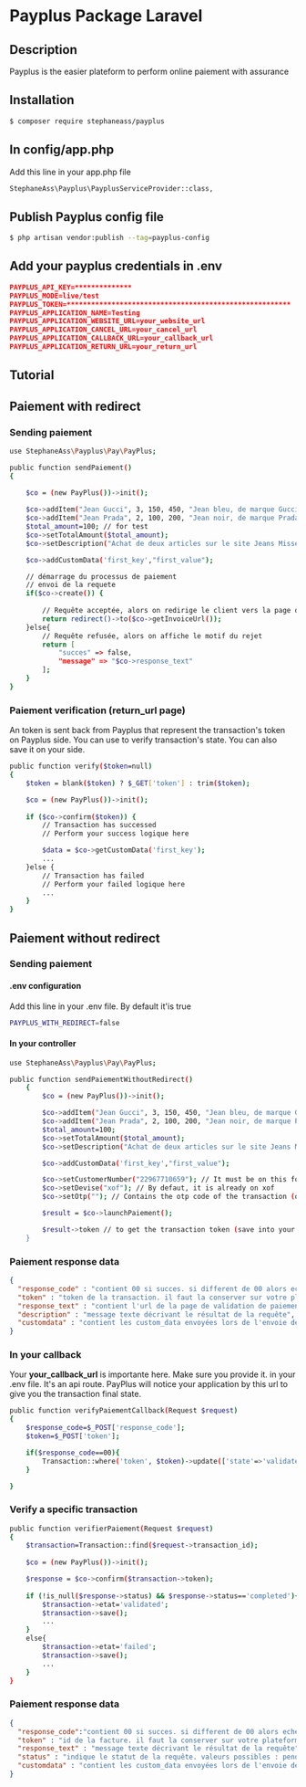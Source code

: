 # Payplus Package Laravel

## Description

Payplus is the easier plateform to perform online paiement with assurance

## Installation

```bash
$ composer require stephaneass/payplus
```

## In config/app.php
Add this line in your app.php file
```bash
StephaneAss\Payplus\PayplusServiceProvider::class,
```

## Publish Payplus config file

```bash
$ php artisan vendor:publish --tag=payplus-config
```

## Add your payplus credentials in .env

```json
PAYPLUS_API_KEY=**************
PAYPLUS_MODE=live/test
PAYPLUS_TOKEN=*******************************************************
PAYPLUS_APPLICATION_NAME=Testing
PAYPLUS_APPLICATION_WEBSITE_URL=your_website_url
PAYPLUS_APPLICATION_CANCEL_URL=your_cancel_url
PAYPLUS_APPLICATION_CALLBACK_URL=your_callback_url
PAYPLUS_APPLICATION_RETURN_URL=your_return_url
```

## Tutorial

## Paiement with redirect

### Sending paiement
```bash
use StephaneAss\Payplus\Pay\PayPlus;

public function sendPaiement()
{
    
    $co = (new PayPlus())->init();

    $co->addItem("Jean Gucci", 3, 150, 450, "Jean bleu, de marque Gucci");
    $co->addItem("Jean Prada", 2, 100, 200, "Jean noir, de marque Prada");
    $total_amount=100; // for test
    $co->setTotalAmount($total_amount);
    $co->setDescription("Achat de deux articles sur le site Jeans Missebo");

    $co->addCustomData('first_key',"first_value");

    // démarrage du processus de paiement
    // envoi de la requete
    if($co->create()) {
        
        // Requête acceptée, alors on redirige le client vers la page de validation de paiement
        return redirect()->to($co->getInvoiceUrl());
    }else{
        // Requête refusée, alors on affiche le motif du rejet
        return [
            "succes" => false,
            "message" => "$co->response_text"
        ];
    }
}

```

### Paiement verification (return_url page)

An token is sent back from Payplus that represent the transaction's token on Payplus side. You can use to verify transaction's state. You can also save it on your side.

```bash
public function verify($token=null)
{
    $token = blank($token) ? $_GET['token'] : trim($token);

    $co = (new PayPlus())->init();
    
    if ($co->confirm($token)) {
        // Transaction has successed
        // Perform your success logique here

        $data = $co->getCustomData('first_key');
        ...
    }else {
        // Transaction has failed
        // Perform your failed logique here
        ...
    }
}
```

## Paiement without redirect

### Sending paiement

#### .env configuration

Add this line in your .env file. By default it'is true

```bash
PAYPLUS_WITH_REDIRECT=false
```
#### In your controller
```bash
use StephaneAss\Payplus\Pay\PayPlus;

public function sendPaiementWithoutRedirect()
    {
        $co = (new PayPlus())->init();

        $co->addItem("Jean Gucci", 3, 150, 450, "Jean bleu, de marque Gucci");
        $co->addItem("Jean Prada", 2, 100, 200, "Jean noir, de marque Prada");
        $total_amount=100;
        $co->setTotalAmount($total_amount);
        $co->setDescription("Achat de deux articles sur le site Jeans Missebo");

        $co->addCustomData('first_key',"first_value");

        $co->setCustomerNumber("22967710659"); // It must be on this format 22967710659
        $co->setDevise("xof"); // By defaut, it is already on xof
        $co->setOtp(""); // Contains the otp code of the transaction (only for orange money subscribers, otherwise leave empty).

        $result = $co->launchPaiement();

        $result->token // to get the transaction token (save into your database if possible. You'll need it to make verification)
    }
```

### Paiement response data
```json
{
  "response_code" : "contient 00 si succes. si different de 00 alors echec",
  "token" : "token de la transaction. il faut la conserver sur votre plateforme",
  "response_text" : "contient l'url de la page de validation de paiement (page vers laquelle vous devez rediriger le client pour qu'il procède au paiement) ",
  "description" : "message texte décrivant le résultat de la requête",
  "customdata" : "contient les custom_data envoyées lors de l'envoie de la requête"
}
```

### In your callback

Your **your_callback_url** is importante here. Make sure you provide it. in your .env file. It's an api route. PayPlus will notice your application by this url to give you the transaction final state.

```bash
public function verifyPaiementCallback(Request $request)
{
    $response_code=$_POST['response_code'];
    $token=$_POST['token'];

    if($response_code==00){
        Transaction::where('token', $token)->update(['state'=>'validated']);
    }

}
```

### Verify a specific transaction

```bash
public function verifierPaiement(Request $request)
{
    $transaction=Transaction::find($request->transaction_id);
    
    $co = (new PayPlus())->init();

    $response = $co->confirm($transaction->token);
    
    if (!is_null($response->status) && $response->status=='completed'){
        $transaction->etat='validated';
        $transaction->save();
        ...
    } 
    else{
        $transaction->etat='failed';
        $transaction->save();
        ...
    }
}
```

### Paiement response data
```json
{
  "response_code":"contient 00 si succes. si different de 00 alors echec",
  "token" : "id de la facture. il faut la conserver sur votre plateforme",
  "response_text" : "message texte décrivant le résultat de la requête",
  "status" : "indique le statut de la requête. valeurs possibles : pending (transaction en attente de validation), completed (transaction validée), notcompleted (transaction annulée). ce champ est vide si response_code est different de 00",
  "customdata" : "contient les custom_data envoyées lors de l'envoie de la requête"
}
```